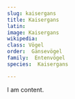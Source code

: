 ```yaml
---
slug: kaisergans
title: Kaisergans
latin:
image: Kaisergans
wikipedia: 
class: Vögel
order:  Gänsevögel
family:  Entenvögel 
species:  Kaisergans

---
```


I am content.
